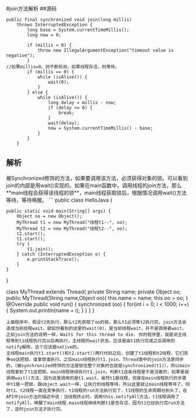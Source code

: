 #join方法解析
##源码
```    
public final synchronized void join(long millis)
    throws InterruptedException {
        long base = System.currentTimeMillis();
        long now = 0;

        if (millis < 0) {
            throw new IllegalArgumentException("timeout value is negative");
        }
//如果millis=0，则不断轮询，如果线程存活，则等待。
        if (millis == 0) {
            while (isAlive()) {
                wait(0);
            }
        } else {
            while (isAlive()) {
                long delay = millis - now;
                if (delay <= 0) {
                    break;
                }
                wait(delay);
                now = System.currentTimeMillis() - base;
            }
        }
    }
```
<h2>解析</h2>
被Synchronized修饰的方法，如果要调用该方法，必须获得对象的锁。可以看到join的内部是用wait()实现的。如果在main函数中，调用线程的join方法，那么**main线程会获得该线程的锁**，main线程获取锁后，根据情况调用wait()方法等待，等待唤醒。
```
public class HelloJava {

    public static void main(String[] args) {
        Object oo = new Object();
        MyThread t1 = new MyThread("线程t1--", oo);
        MyThread t2 = new MyThread("线程t2--", oo);
        t2.start();
        t1.start();
        try {
            t1.join();
        } catch (InterruptedException e) {
            e.printStackTrace();
        }
    }

}

class MyThread extends Thread{
    private String name;
    private Object oo;
    public MyThread(String name,Object oo){
        this.name = name;
        this.oo = oo;
    }
    @Override
    public void run() {
        synchronized (oo) {
            for(int i = 0; i < 1000; i++){
                System.out.println(name + i);
            }
        }
    }
}
```
上面程序中，假设t2先执行，那么t2先获取了oo的锁，那么t1必须等t2执行完。join方法会造成当前线程wait，就如你看到的这里的wait(0)，是当前线程wait，并不是调用者wait，正如join方法的说明一样，Waits for this thread to die. 你的程序里，就是说主线程等到t1线程执行完以后再执行，主线程的wait状态，应该是由t1执行完成之后调用的notify解除，这个应该是native的。  
主线程main执行t1.start()和t2.start()两行代码之后，创建了t1线程和t2线程，它们竞争oo这把锁，谁拿锁谁执行。之后main线程执行t1.join，Thread类中的join方法是同步的，（被synchronized修饰的方法是锁住整个对象的也就是synchronized(t1)），所以main线程拿到了t1这把锁。main线程继续执行t1.join，判断t1这条线程是不是活着的，如果是就调用wait()方法，因为这里调用的是t1.wait，虽然t1是线程，但是在main线程执行的步骤中t1是一把锁，跟object.wait一样，让执行的线程等待，所以这里就让main线程等待了。同时t1、t2线程一直在竞争执行，t1线程的run方法执行完了，t1线程的生命周期也到头了，在API中join方法的描述中说：当线程终止时，调用this.notifyAll方法，t1线程调用了notifyAll，唤醒了main线程.main线程继续判断t1是否存活，因为t1已经执行完run方法了，这时join方法才执行完。
